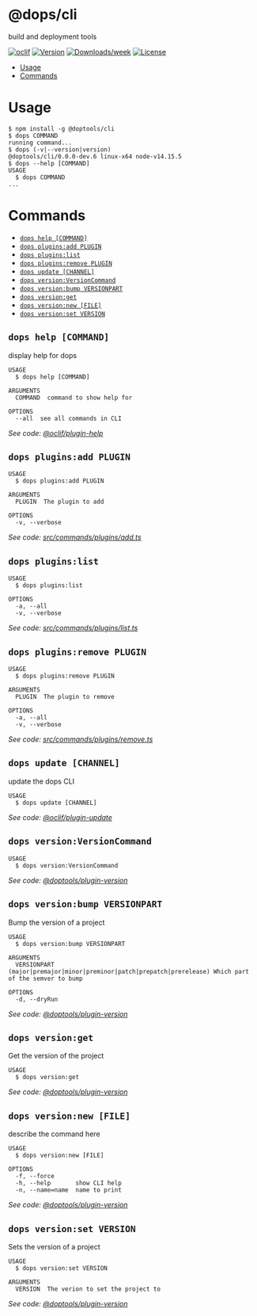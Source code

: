@dops/cli
=========

build and deployment tools

[![oclif](https://img.shields.io/badge/cli-oclif-brightgreen.svg)](https://oclif.io)
[![Version](https://img.shields.io/npm/v/@dops/cli.svg)](https://npmjs.org/package/@dops/cli)
[![Downloads/week](https://img.shields.io/npm/dw/@dops/cli.svg)](https://npmjs.org/package/@dops/cli)
[![License](https://img.shields.io/npm/l/@dops/cli.svg)](https://github.com/connceptualpathways/dops/blob/master/package.json)

<!-- toc -->
* [Usage](#usage)
* [Commands](#commands)
<!-- tocstop -->
# Usage
<!-- usage -->
```sh-session
$ npm install -g @doptools/cli
$ dops COMMAND
running command...
$ dops (-v|--version|version)
@doptools/cli/0.0.0-dev.6 linux-x64 node-v14.15.5
$ dops --help [COMMAND]
USAGE
  $ dops COMMAND
...
```
<!-- usagestop -->
# Commands
<!-- commands -->
* [`dops help [COMMAND]`](#dops-help-command)
* [`dops plugins:add PLUGIN`](#dops-pluginsadd-plugin)
* [`dops plugins:list`](#dops-pluginslist)
* [`dops plugins:remove PLUGIN`](#dops-pluginsremove-plugin)
* [`dops update [CHANNEL]`](#dops-update-channel)
* [`dops version:VersionCommand`](#dops-versionversioncommand)
* [`dops version:bump VERSIONPART`](#dops-versionbump-versionpart)
* [`dops version:get`](#dops-versionget)
* [`dops version:new [FILE]`](#dops-versionnew-file)
* [`dops version:set VERSION`](#dops-versionset-version)

## `dops help [COMMAND]`

display help for dops

```
USAGE
  $ dops help [COMMAND]

ARGUMENTS
  COMMAND  command to show help for

OPTIONS
  --all  see all commands in CLI
```

_See code: [@oclif/plugin-help](https://github.com/oclif/plugin-help/blob/v3.2.2/src/commands/help.ts)_

## `dops plugins:add PLUGIN`

```
USAGE
  $ dops plugins:add PLUGIN

ARGUMENTS
  PLUGIN  The plugin to add

OPTIONS
  -v, --verbose
```

_See code: [src/commands/plugins/add.ts](https://github.com/doptools/cli/blob/v0.0.0-dev.6/src/commands/plugins/add.ts)_

## `dops plugins:list`

```
USAGE
  $ dops plugins:list

OPTIONS
  -a, --all
  -v, --verbose
```

_See code: [src/commands/plugins/list.ts](https://github.com/doptools/cli/blob/v0.0.0-dev.6/src/commands/plugins/list.ts)_

## `dops plugins:remove PLUGIN`

```
USAGE
  $ dops plugins:remove PLUGIN

ARGUMENTS
  PLUGIN  The plugin to remove

OPTIONS
  -a, --all
  -v, --verbose
```

_See code: [src/commands/plugins/remove.ts](https://github.com/doptools/cli/blob/v0.0.0-dev.6/src/commands/plugins/remove.ts)_

## `dops update [CHANNEL]`

update the dops CLI

```
USAGE
  $ dops update [CHANNEL]
```

_See code: [@oclif/plugin-update](https://github.com/oclif/plugin-update/blob/v1.3.10/src/commands/update.ts)_

## `dops version:VersionCommand`

```
USAGE
  $ dops version:VersionCommand
```

_See code: [@doptools/plugin-version](https://github.com/doptools/plugin-version/blob/v0.0.0-dev.5/src/commands/version/VersionCommand.ts)_

## `dops version:bump VERSIONPART`

Bump the version of a project

```
USAGE
  $ dops version:bump VERSIONPART

ARGUMENTS
  VERSIONPART  (major|premajor|minor|preminor|patch|prepatch|prerelease) Which part of the semver to bump

OPTIONS
  -d, --dryRun
```

_See code: [@doptools/plugin-version](https://github.com/doptools/plugin-version/blob/v0.0.0-dev.5/src/commands/version/bump.ts)_

## `dops version:get`

Get the version of the project

```
USAGE
  $ dops version:get
```

_See code: [@doptools/plugin-version](https://github.com/doptools/plugin-version/blob/v0.0.0-dev.5/src/commands/version/get.ts)_

## `dops version:new [FILE]`

describe the command here

```
USAGE
  $ dops version:new [FILE]

OPTIONS
  -f, --force
  -h, --help       show CLI help
  -n, --name=name  name to print
```

_See code: [@doptools/plugin-version](https://github.com/doptools/plugin-version/blob/v0.0.0-dev.5/src/commands/version/new.ts)_

## `dops version:set VERSION`

Sets the version of a project

```
USAGE
  $ dops version:set VERSION

ARGUMENTS
  VERSION  The verion to set the project to
```

_See code: [@doptools/plugin-version](https://github.com/doptools/plugin-version/blob/v0.0.0-dev.5/src/commands/version/set.ts)_
<!-- commandsstop -->
